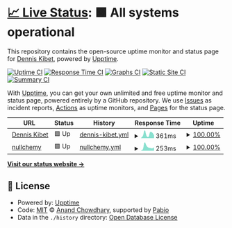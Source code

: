 # [📈 Live Status](https://DennisRono.github.io/upkibz): <!--live status--> **🟩 All systems operational**

This repository contains the open-source uptime monitor and status page for [Dennis Kibet](https://denniskibet.com), powered by [Upptime](https://github.com/upptime/upptime).

[![Uptime CI](https://github.com/DennisRono/upkibz/workflows/Uptime%20CI/badge.svg)](https://github.com/DennisRono/upkibz/actions?query=workflow%3A%22Uptime+CI%22)
[![Response Time CI](https://github.com/DennisRono/upkibz/workflows/Response%20Time%20CI/badge.svg)](https://github.com/DennisRono/upkibz/actions?query=workflow%3A%22Response+Time+CI%22)
[![Graphs CI](https://github.com/DennisRono/upkibz/workflows/Graphs%20CI/badge.svg)](https://github.com/DennisRono/upkibz/actions?query=workflow%3A%22Graphs+CI%22)
[![Static Site CI](https://github.com/DennisRono/upkibz/workflows/Static%20Site%20CI/badge.svg)](https://github.com/DennisRono/upkibz/actions?query=workflow%3A%22Static+Site+CI%22)
[![Summary CI](https://github.com/DennisRono/upkibz/workflows/Summary%20CI/badge.svg)](https://github.com/DennisRono/upkibz/actions?query=workflow%3A%22Summary+CI%22)

With [Upptime](https://upptime.js.org), you can get your own unlimited and free uptime monitor and status page, powered entirely by a GitHub repository. We use [Issues](https://github.com/DennisRono/upkibz/issues) as incident reports, [Actions](https://github.com/DennisRono/upkibz/actions) as uptime monitors, and [Pages](https://DennisRono.github.io/upkibz) for the status page.

<!--start: status pages-->
<!-- This summary is generated by Upptime (https://github.com/upptime/upptime) -->
<!-- Do not edit this manually, your changes will be overwritten -->
<!-- prettier-ignore -->
| URL | Status | History | Response Time | Uptime |
| --- | ------ | ------- | ------------- | ------ |
| <img alt="" src="https://icons.duckduckgo.com/ip3/denniskibet.com.ico" height="13"> [Dennis Kibet](https://denniskibet.com) | 🟩 Up | [dennis-kibet.yml](https://github.com/DennisRono/upkibz/commits/HEAD/history/dennis-kibet.yml) | <details><summary><img alt="Response time graph" src="./graphs/dennis-kibet/response-time-week.png" height="20"> 361ms</summary><br><a href="https://DennisRono.github.io/upkibz/history/dennis-kibet"><img alt="Response time 196" src="https://img.shields.io/endpoint?url=https%3A%2F%2Fraw.githubusercontent.com%2FDennisRono%2Fupkibz%2FHEAD%2Fapi%2Fdennis-kibet%2Fresponse-time.json"></a><br><a href="https://DennisRono.github.io/upkibz/history/dennis-kibet"><img alt="24-hour response time 259" src="https://img.shields.io/endpoint?url=https%3A%2F%2Fraw.githubusercontent.com%2FDennisRono%2Fupkibz%2FHEAD%2Fapi%2Fdennis-kibet%2Fresponse-time-day.json"></a><br><a href="https://DennisRono.github.io/upkibz/history/dennis-kibet"><img alt="7-day response time 361" src="https://img.shields.io/endpoint?url=https%3A%2F%2Fraw.githubusercontent.com%2FDennisRono%2Fupkibz%2FHEAD%2Fapi%2Fdennis-kibet%2Fresponse-time-week.json"></a><br><a href="https://DennisRono.github.io/upkibz/history/dennis-kibet"><img alt="30-day response time 245" src="https://img.shields.io/endpoint?url=https%3A%2F%2Fraw.githubusercontent.com%2FDennisRono%2Fupkibz%2FHEAD%2Fapi%2Fdennis-kibet%2Fresponse-time-month.json"></a><br><a href="https://DennisRono.github.io/upkibz/history/dennis-kibet"><img alt="1-year response time 196" src="https://img.shields.io/endpoint?url=https%3A%2F%2Fraw.githubusercontent.com%2FDennisRono%2Fupkibz%2FHEAD%2Fapi%2Fdennis-kibet%2Fresponse-time-year.json"></a></details> | <details><summary><a href="https://DennisRono.github.io/upkibz/history/dennis-kibet">100.00%</a></summary><a href="https://DennisRono.github.io/upkibz/history/dennis-kibet"><img alt="All-time uptime 99.99%" src="https://img.shields.io/endpoint?url=https%3A%2F%2Fraw.githubusercontent.com%2FDennisRono%2Fupkibz%2FHEAD%2Fapi%2Fdennis-kibet%2Fuptime.json"></a><br><a href="https://DennisRono.github.io/upkibz/history/dennis-kibet"><img alt="24-hour uptime 100.00%" src="https://img.shields.io/endpoint?url=https%3A%2F%2Fraw.githubusercontent.com%2FDennisRono%2Fupkibz%2FHEAD%2Fapi%2Fdennis-kibet%2Fuptime-day.json"></a><br><a href="https://DennisRono.github.io/upkibz/history/dennis-kibet"><img alt="7-day uptime 100.00%" src="https://img.shields.io/endpoint?url=https%3A%2F%2Fraw.githubusercontent.com%2FDennisRono%2Fupkibz%2FHEAD%2Fapi%2Fdennis-kibet%2Fuptime-week.json"></a><br><a href="https://DennisRono.github.io/upkibz/history/dennis-kibet"><img alt="30-day uptime 99.91%" src="https://img.shields.io/endpoint?url=https%3A%2F%2Fraw.githubusercontent.com%2FDennisRono%2Fupkibz%2FHEAD%2Fapi%2Fdennis-kibet%2Fuptime-month.json"></a><br><a href="https://DennisRono.github.io/upkibz/history/dennis-kibet"><img alt="1-year uptime 99.99%" src="https://img.shields.io/endpoint?url=https%3A%2F%2Fraw.githubusercontent.com%2FDennisRono%2Fupkibz%2FHEAD%2Fapi%2Fdennis-kibet%2Fuptime-year.json"></a></details>
| <img alt="" src="https://icons.duckduckgo.com/ip3/nullchemy.com.ico" height="13"> [nullchemy](https://nullchemy.com) | 🟩 Up | [nullchemy.yml](https://github.com/DennisRono/upkibz/commits/HEAD/history/nullchemy.yml) | <details><summary><img alt="Response time graph" src="./graphs/nullchemy/response-time-week.png" height="20"> 253ms</summary><br><a href="https://DennisRono.github.io/upkibz/history/nullchemy"><img alt="Response time 196" src="https://img.shields.io/endpoint?url=https%3A%2F%2Fraw.githubusercontent.com%2FDennisRono%2Fupkibz%2FHEAD%2Fapi%2Fnullchemy%2Fresponse-time.json"></a><br><a href="https://DennisRono.github.io/upkibz/history/nullchemy"><img alt="24-hour response time 227" src="https://img.shields.io/endpoint?url=https%3A%2F%2Fraw.githubusercontent.com%2FDennisRono%2Fupkibz%2FHEAD%2Fapi%2Fnullchemy%2Fresponse-time-day.json"></a><br><a href="https://DennisRono.github.io/upkibz/history/nullchemy"><img alt="7-day response time 253" src="https://img.shields.io/endpoint?url=https%3A%2F%2Fraw.githubusercontent.com%2FDennisRono%2Fupkibz%2FHEAD%2Fapi%2Fnullchemy%2Fresponse-time-week.json"></a><br><a href="https://DennisRono.github.io/upkibz/history/nullchemy"><img alt="30-day response time 227" src="https://img.shields.io/endpoint?url=https%3A%2F%2Fraw.githubusercontent.com%2FDennisRono%2Fupkibz%2FHEAD%2Fapi%2Fnullchemy%2Fresponse-time-month.json"></a><br><a href="https://DennisRono.github.io/upkibz/history/nullchemy"><img alt="1-year response time 196" src="https://img.shields.io/endpoint?url=https%3A%2F%2Fraw.githubusercontent.com%2FDennisRono%2Fupkibz%2FHEAD%2Fapi%2Fnullchemy%2Fresponse-time-year.json"></a></details> | <details><summary><a href="https://DennisRono.github.io/upkibz/history/nullchemy">100.00%</a></summary><a href="https://DennisRono.github.io/upkibz/history/nullchemy"><img alt="All-time uptime 100.00%" src="https://img.shields.io/endpoint?url=https%3A%2F%2Fraw.githubusercontent.com%2FDennisRono%2Fupkibz%2FHEAD%2Fapi%2Fnullchemy%2Fuptime.json"></a><br><a href="https://DennisRono.github.io/upkibz/history/nullchemy"><img alt="24-hour uptime 100.00%" src="https://img.shields.io/endpoint?url=https%3A%2F%2Fraw.githubusercontent.com%2FDennisRono%2Fupkibz%2FHEAD%2Fapi%2Fnullchemy%2Fuptime-day.json"></a><br><a href="https://DennisRono.github.io/upkibz/history/nullchemy"><img alt="7-day uptime 100.00%" src="https://img.shields.io/endpoint?url=https%3A%2F%2Fraw.githubusercontent.com%2FDennisRono%2Fupkibz%2FHEAD%2Fapi%2Fnullchemy%2Fuptime-week.json"></a><br><a href="https://DennisRono.github.io/upkibz/history/nullchemy"><img alt="30-day uptime 100.00%" src="https://img.shields.io/endpoint?url=https%3A%2F%2Fraw.githubusercontent.com%2FDennisRono%2Fupkibz%2FHEAD%2Fapi%2Fnullchemy%2Fuptime-month.json"></a><br><a href="https://DennisRono.github.io/upkibz/history/nullchemy"><img alt="1-year uptime 100.00%" src="https://img.shields.io/endpoint?url=https%3A%2F%2Fraw.githubusercontent.com%2FDennisRono%2Fupkibz%2FHEAD%2Fapi%2Fnullchemy%2Fuptime-year.json"></a></details>

<!--end: status pages-->

[**Visit our status website →**](https://DennisRono.github.io/upkibz)

## 📄 License

- Powered by: [Upptime](https://github.com/upptime/upptime)
- Code: [MIT](./LICENSE) © [Anand Chowdhary](https://anandchowdhary.com), supported by [Pabio](https://pabio.com)
- Data in the `./history` directory: [Open Database License](https://opendatacommons.org/licenses/odbl/1-0/)
